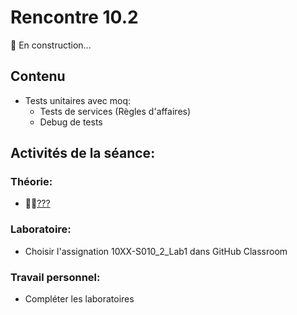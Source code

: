 # Rencontre 10.2

🚧 En construction...

## Contenu
- Tests unitaires avec moq:   
  - Tests de services (Règles d'affaires) 
  - Debug de tests 

## Activités de la séance: 

### Théorie:  
- 🔗‍💥[???](BRISE)

### Laboratoire:  
- Choisir l'assignation 10XX-S010_2_Lab1 dans GitHub Classroom

### Travail personnel: 
- Compléter les laboratoires 
